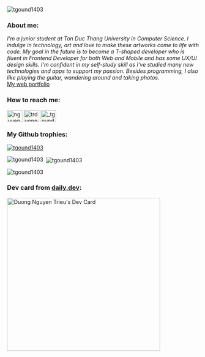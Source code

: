 <p align="left"> <img src="https://komarev.com/ghpvc/?username=tgound1403&label=Profile%20views&color=0e75b6&style=flat-square" alt="tgound1403" /> </p>

<h3 align="left">About me:</h3>
<i>I'm a junior student at Ton Duc Thang University in Computer Science. I indulge in technology, art and love to make these artworks come to life with code. My goal in the future is to become a T-shaped developer who is fluent in Frontend Developer for both Web and Mobile and has some UX/UI design skills. I'm confident in my self-study skill as I've studied many new technologies and apps to support my passion. Besides programming, I also like playing the guitar, wandering around and taking photos.</i>
<br/>
<a href='tgound-space.netlify.com' tarrget='_blank'>My web portfolio</a> 

<h3 align="left">How to reach me:</h3>
<p align="left">
<a href="https://www.linkedin.com/in/trieu-duong-nguyen-685a99200/" target="blank"><img align="center" src="https://raw.githubusercontent.com/rahuldkjain/github-profile-readme-generator/master/src/images/icons/Social/linked-in-alt.svg" alt="nguyen trieu duong" height="30" width="40" /></a>
<a href="https://fb.com/trduongng1403" target="blank"><img align="center" src="https://raw.githubusercontent.com/rahuldkjain/github-profile-readme-generator/master/src/images/icons/Social/facebook.svg" alt="trduongng1403" height="30" width="40" /></a>
<a href="https://instagram.com/_tgound_" target="blank"><img align="center" src="https://raw.githubusercontent.com/rahuldkjain/github-profile-readme-generator/master/src/images/icons/Social/instagram.svg" alt="_tgound_" height="30" width="40" /></a>
</p>

<h3 align="left">My Github trophies:</h3>
<p align="left"> <a href="https://github.com/ryo-ma/github-profile-trophy"><img src="https://github-profile-trophy.vercel.app/?username=tgound1403&column=-1&theme=algolia" alt="tgound1403" /></a> </p>

<p><img align="left" src="https://github-readme-stats.vercel.app/api/top-langs?username=tgound1403&show_icons=true&locale=en&layout=compact" alt="tgound1403" /></p>

<p>&nbsp;<img align="center" src="https://github-readme-stats.vercel.app/api?username=tgound1403&show_icons=true&locale=en" alt="tgound1403" /></p>

<p><img align="center" src="https://github-readme-streak-stats.herokuapp.com/?user=tgound1403&" alt="tgound1403" /></p>

<h3 align="left">Dev card from <a href="daily.dev">daily.dev</a>:</h3>
<a href="https://app.daily.dev/tgound"><img src="https://api.daily.dev/devcards/380184f8eb9d4e35a3763d9067d5022c.png?r=ik0" width="400" alt="Duong Nguyen Trieu's Dev Card"/></a>

